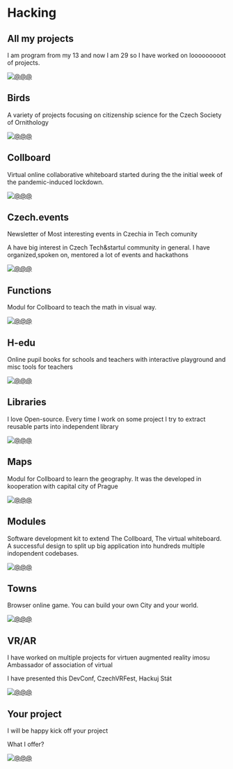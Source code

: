 # Hacking

<!-- TODO: !!! Enhance texts https://www.deepl.com/write -->
<!-- Note: In this file there are all URLs which will be converted into the hacking cases components -->

## All my projects

I am program from my 13 and now I am 29 so I have worked on looooooooot of projects.

[![@@@](/public/projects/AllMyProjects/Pavol_Hejn_modular_gadget_as_a_coloring_book_black_and_white_il_05f61e28-a9e6-41e5-9105-0708c5294006.svg)](https://pavolhejny.com/documents/projects.html)

## Birds

<!-- [🛰] Tags: `Maps` -->

A variety of projects focusing on citizenship science for the Czech Society of
Ornithology

<!--
TODO: More about
Feeders
-->

[![@@@](/public/projects/Birds/bird.svg)](#)

<!--[![@@@](/public/projects/Pavol_Hejn_birds_3eee9b48-0331-462d-b11d-367626cf028c.png)](#)-->

## Collboard

Virtual online collaborative whiteboard started during the the initial week of the
pandemic-induced lockdown.

<!-- [🛰] Tags: `Real time app` -->

[![@@@](/public/projects/Collboard/whiteboard.png)](#)

## Czech.events

Newsletter of
Most interesting events in Czechia in Tech comunity

A have big interest in Czech Tech&startul community in general.
I have organized,spoken on, mentored a lot of events and hackathons

[![@@@](/public/projects/CzechEvents/Pavol_Hejn_Coloring_book_black_and_white_illustration_outline_o_1a4c414f-0033-4d76-942d-be2b3b171834.svg)](https://czech.events/)

## Functions

Modul for Collboard to teach the math in visual way.

<!--TODO: create study cases of topics I worked on, graphs, fractals,...-->

[![@@@](/public/projects/Functions/collboard-function-builder-blank-dark.png)](https://github.com/collboard/function-builder)

## H-edu

Online pupil books for schools and teachers with interactive playground and misc tools for teachers

[![@@@](/public/projects/Hedu/outline.svg)](https://www.h-edu.cz/)

## Libraries

I love Open-source.
Every time I work on some project I try to extract reusable parts into independent library

[![@@@](/public/projects/Libraries/Pavol_Hejny_coloring_book_black_and_white_illustration_outline__b8c24f85-9ee6-4d9e-96d7-fe550fe78b9b.svg)](https://github.com/hejny?tab=repositories)

<!--
TODO: Allow links in links
I am working on several OpenSource libraries like
[vector library xyzt](https://github.com/hejny/xyzt),
[locating apps in your system](https://github.com/hejny/locate-app),
[waitasecond to supercharge the promises](https://github.com/hejny/waitasecond),
[trimming from all 4 directions](https://github.com/hejny/spacetrim),
[working with destroyable objects](https://github.com/hejny/destroyable)
[or see my GitHub repositories](https://github.com/hejny?tab=repositories).
-->

## Maps

Modul for Collboard to learn the geography. It was the developed in kooperation with capital city of Prague

[![@@@](/public/projects/Maps/outline.svg)](https://github.com/collboard/map)

## Modules

Software development kit to extend The Collboard, The virtual whiteboard.
A successful design to split up big application into hundreds multiple indopendent codebases.

[![@@@](/public/projects/Modules/Pavol_Hejn_code_as_a_coloring_book_black_and_white_illustration_a8a23039-8249-4844-8bea-937a31d471e5.svg)](https://github.com/collboard/modules-sdk)

## Towns

Browser online game. You can build your own City and your world.

<!-- [🛰] Tags: `WebGL` -->

[![@@@](/public/projects/Towns/Pavol_Hejn_isometric_game_as_a_coloring_book_black_and_white_il_b1cde821-101c-4d3f-ad5b-1f345d4009c5.svg)](https://towns.cz/)

## VR/AR

I have worked on multiple projects for virtuen augmented reality imosu Ambassador of association of virtual

I have presented this
DevConf, CzechVRFest, Hackuj Stát

[![@@@](/public/projects/VrAr/Pavol_Hejn_coloring_book_black_and_white_illustration_outline_o_850cbc2d-9088-4113-bdbc-8fbf566e170c.svg)](#!!!)

<!--
![@@@](/public/projects/webvr.jpg)
-->

## Your project

I will be happy kick off your project

What I offer?

[![@@@](/public/projects/YourProject/Pavol_Hejn_Coloring_book_black_and_white_illustration_outline_o_fbf45e15-a73d-474c-8d08-98188a1010ef.svg)](https://pavolhejny.com/documents/projects.html)

<!--
TODO:
## All my talks

![@@@](/public/projects/placeholder.png)

-->

<!--
TODO: Maybe add SigmaStamp project/hacking

-->
